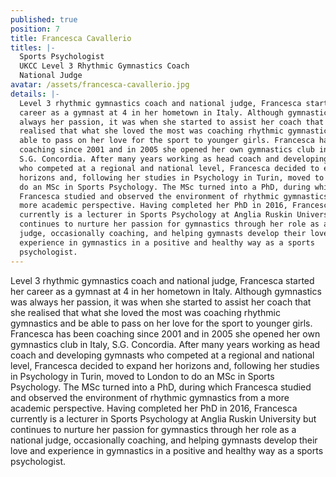 ```yaml
---
published: true
position: 7
title: Francesca Cavallerio
titles: |-
  Sports Psychologist
  UKCC Level 3 Rhythmic Gymnastics Coach
  National Judge
avatar: /assets/francesca-cavallerio.jpg
details: |-
  Level 3 rhythmic gymnastics coach and national judge, Francesca started her
  career as a gymnast at 4 in her hometown in Italy. Although gymnastics was
  always her passion, it was when she started to assist her coach that she
  realised that what she loved the most was coaching rhythmic gymnastics and be
  able to pass on her love for the sport to younger girls. Francesca has been
  coaching since 2001 and in 2005 she opened her own gymnastics club in Italy,
  S.G. Concordia. After many years working as head coach and developing gymnasts
  who competed at a regional and national level, Francesca decided to expand her
  horizons and, following her studies in Psychology in Turin, moved to London to
  do an MSc in Sports Psychology. The MSc turned into a PhD, during which
  Francesca studied and observed the environment of rhythmic gymnastics from a
  more academic perspective. Having completed her PhD in 2016, Francesca
  currently is a lecturer in Sports Psychology at Anglia Ruskin University but
  continues to nurture her passion for gymnastics through her role as a national
  judge, occasionally coaching, and helping gymnasts develop their love and
  experience in gymnastics in a positive and healthy way as a sports
  psychologist.
---
```

Level 3 rhythmic gymnastics coach and national judge, Francesca started her
career as a gymnast at 4 in her hometown in Italy. Although gymnastics was
always her passion, it was when she started to assist her coach that she
realised that what she loved the most was coaching rhythmic gymnastics and be
able to pass on her love for the sport to younger girls. Francesca has been
coaching since 2001 and in 2005 she opened her own gymnastics club in Italy,
S.G. Concordia. After many years working as head coach and developing gymnasts
who competed at a regional and national level, Francesca decided to expand her
horizons and, following her studies in Psychology in Turin, moved to London to
do an MSc in Sports Psychology. The MSc turned into a PhD, during which
Francesca studied and observed the environment of rhythmic gymnastics from a
more academic perspective. Having completed her PhD in 2016, Francesca
currently is a lecturer in Sports Psychology at Anglia Ruskin University but
continues to nurture her passion for gymnastics through her role as a national
judge, occasionally coaching, and helping gymnasts develop their love and
experience in gymnastics in a positive and healthy way as a sports
psychologist.